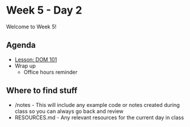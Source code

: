 # Week 5 - Day 2

Welcome to Week 5!

## Agenda

- [Lesson: DOM 101](https://learn.digitalcrafts.com/flex/lessons/handling-user-input/dom-101/)
- Wrap up
  - Office hours reminder

## Where to find stuff
- /notes - This will include any example code or notes created during class so you can always go back and review
- RESOURCES.md - Any relevant resources for the current day in class

